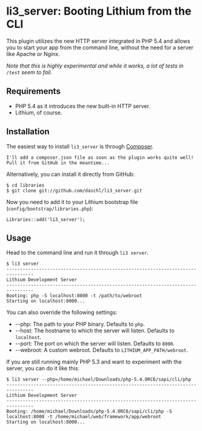 li3_server: Booting Lithium from the CLI
========================================
This plugin utilizes the new HTTP server integrated in PHP 5.4 and allows you to start your app from the command line, without the need for a server like Apache or Nginx.

_Note that this is highly experimental and while it works, a lot of tests in `/test` seem to fail._

Requirements
------------
- PHP 5.4 as it introduces the new built-in HTTP server.
- Lithium, of course.

Installation
------------
The easiest way to install `li3_server` is through [Composer](http://packagist.org/about-composer). 

	I'll add a composer.json file as soon as the plugin works quite well! Pull it from GitHub in the meantime...

Alternatively, you can install it directly from GitHub:

	$ cd libraries
	$ git clone git://github.com/daschl/li3_server.git

Now you need to add it to your Lithium bootstrap file (`config/bootstrap/libraries.php`):

	Libraries::add('li3_server');

Usage
-----
Head to the command line and run it through `li3 server`.

	$ li3 server
	--------------------------------------------------------------------------------
	Lithium Development Server
	--------------------------------------------------------------------------------
	Booting: php -S localhost:8000 -t /path/to/webroot
	Starting on localhost:8000...

You can also override the following settings:

- --php: The path to your PHP binary. Defaults to `php`.
- --host: The hostname to which the server will listen. Defaults to `localhost`.
- --port: The port on which the server will listen. Defaults to `8000`.
- --webroot: A custom webroot. Defaults to `LITHIUM_APP_PATH/webroot`.

If you are still running mainly PHP 5.3 and want to experiment with the server, you can do it like this:

	$ li3 server --php=/home/michael/Downloads/php-5.4.0RC6/sapi/cli/php
	--------------------------------------------------------------------------------
	Lithium Development Server
	--------------------------------------------------------------------------------
	Booting: /home/michael/Downloads/php-5.4.0RC6/sapi/cli/php -S localhost:8000 -t /home/michael/web/framework/app/webroot
	Starting on localhost:8000...